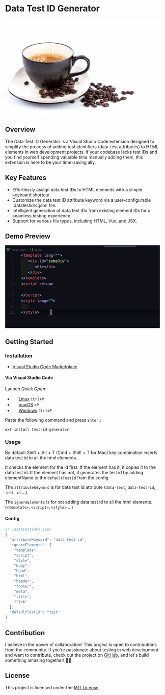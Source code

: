 # Data Test ID Generator

![Data Test ID Generator](assets/coffee.jpg)

## Overview

The Data Test ID Generator is a Visual Studio Code extension designed to simplify the process of adding test identifiers (data-test attributes) to HTML elements in web development projects. If your codebase lacks test IDs and you find yourself spending valuable time manually adding them, this extension is here to be your time-saving ally.

## Key Features

- Effortlessly assign data test IDs to HTML elements with a simple keyboard shortcut.
- Customize the data test ID attribute keyword via a user-configurable .datatestidrc.json file.
- Intelligent generation of data test IDs from existing element IDs for a seamless testing experience.
- Support for various file types, including HTML, Vue, and JSX.

## Demo Preview

<img src="./assets/sample.gif" />

## Getting Started

### Installation

- [Visual Studio Code Marketplace](https://marketplace.visualstudio.com/items?itemName=hanigerges.data-test-id-generator)

#### Via Visual Studio Code

Launch _Quick Open_:

- <img src="https://www.kernel.org/theme/images/logos/favicon.png" width=16 height=16/> <a href="https://code.visualstudio.com/shortcuts/keyboard-shortcuts-linux.pdf">Linux</a> `Ctrl+P`
- <img src="https://developer.apple.com/favicon.ico" width=16 height=16/> <a href="https://code.visualstudio.com/shortcuts/keyboard-shortcuts-macos.pdf">macOS</a> `⌘P`
- <img src="https://www.microsoft.com/favicon.ico" width=16 height=16/> <a href="https://code.visualstudio.com/shortcuts/keyboard-shortcuts-windows.pdf">Windows</a> `Ctrl+P`

Paste the following command and press `Enter`.:

```shell
ext install test-id-generator
```

### Usage

By default Shift + Alt + T (Cmd + Shift + T for Mac) key combination inserts data test id to all the html elements.

It checks the element for the id first. If the element has it, it copies it to the data test id. If the element has not, it generates the test id by adding elementName to the `defaultTestId` from the config.

The `attributeKeyword` is for data test id attribute (`data-test`, `data-test-id`, `test-id` ...)

The `ignoreElements` is for not adding data test id to all the html elements. (`<template>`, `<script>`, `<style>` ...)

#### Config

```javascript
// .datatestidrc.json
{
  "attributeKeyword": "data-test-id",
  "ignoreElements": [
    "template",
    "script",
    "style",
    "body",
    "head",
    "html",
    "header",
    "footer",
    "meta",
    "title",
    "link"
  ],
  "defaultTestId": "test"
}
```

## Contribution

I believe in the power of collaboration! This project is open to contributions from the community. If you're passionate about testing in web development and want to contribute, check out the project on [GitHub](https://github.com/HaniGerges/vscode-data-test-id-generator), and let's build something amazing together! 🤝✨

## License

This project is licensed under the [MIT License](http://opensource.org/licenses/MIT).
